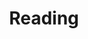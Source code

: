 ---
title: "Reading"
excerpt: "My favorite book, STONER, by John Williams <br/><img src='/images/stoner41.jpg' width='55%'>"
collection: interests
---